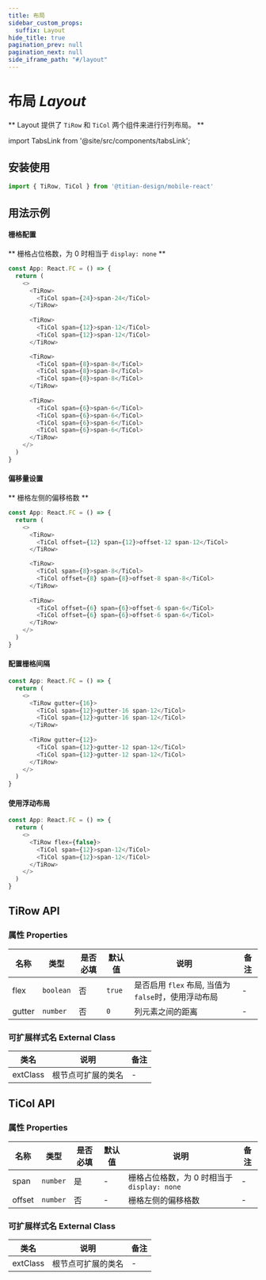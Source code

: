 ```yaml
---
title: 布局
sidebar_custom_props:
  suffix: Layout
hide_title: true
pagination_prev: null
pagination_next: null
side_iframe_path: "#/layout"
---
```


# 布局 _Layout_

** Layout 提供了 `TiRow` 和 `TiCol` 两个组件来进行行列布局。 **

import TabsLink from '@site/src/components/tabsLink';

<TabsLink id="tirow-api" />

## 安装使用

```typescript showLineNumbers
import { TiRow, TiCol } from '@titian-design/mobile-react'
```

## 用法示例

#### 栅格配置

** 栅格占位格数，为 0 时相当于 `display: none` **

```typescript jsx showLineNumbers
const App: React.FC = () => {
  return (
    <>
      <TiRow>
        <TiCol span={24}>span-24</TiCol>
      </TiRow>
      
      <TiRow>
        <TiCol span={12}>span-12</TiCol>
        <TiCol span={12}>span-12</TiCol>
      </TiRow>

      <TiRow>
        <TiCol span={8}>span-8</TiCol>
        <TiCol span={8}>span-8</TiCol>
        <TiCol span={8}>span-8</TiCol>
      </TiRow>
      
      <TiRow>
        <TiCol span={6}>span-6</TiCol>
        <TiCol span={6}>span-6</TiCol>
        <TiCol span={6}>span-6</TiCol>
        <TiCol span={6}>span-6</TiCol>
      </TiRow>
    </>
  )
}
```

#### 偏移量设置
** 栅格左侧的偏移格数 **

```typescript jsx showLineNumbers
const App: React.FC = () => {
  return (
    <>
      <TiRow>
        <TiCol offset={12} span={12}>offset-12 span-12</TiCol>
      </TiRow>

      <TiRow>
        <TiCol span={8}>span-8</TiCol>
        <TiCol offset={8} span={8}>offset-8 span-8</TiCol>
      </TiRow>
      
      <TiRow>
        <TiCol offset={6} span={6}>offset-6 span-6</TiCol>
        <TiCol offset={6} span={6}>offset-6 span-6</TiCol>
      </TiRow>
    </>
  )
}
```

#### 配置栅格间隔

```typescript jsx showLineNumbers
const App: React.FC = () => {
  return (
    <>
      <TiRow gutter={16}>
        <TiCol span={12}>gutter-16 span-12</TiCol>
        <TiCol span={12}>gutter-16 span-12</TiCol>
      </TiRow>
      
      <TiRow gutter={12}>
        <TiCol span={12}>gutter-12 span-12</TiCol>
        <TiCol span={12}>gutter-12 span-12</TiCol>
      </TiRow>
    </>
  )
}
```

#### 使用浮动布局

```typescript jsx showLineNumbers
const App: React.FC = () => {
  return (
    <>
      <TiRow flex={false}>
        <TiCol span={12}>span-12</TiCol>
        <TiCol span={12}>span-12</TiCol>
      </TiRow>
    </>
  )
}
```

## TiRow API

### 属性 **Properties**

| 名称   | 类型    | 是否必填 | 默认值 | 说明               | 备注 |
| ------ | ------- | -------- | ------ | ------------------ | ---- |
| flex   | `boolean` | 否       | `true`   | 是否启用 `flex` 布局, 当值为`false`时，使用浮动布局 | -    |
| gutter | `number`  | 否       | `0`      | 列元素之间的距离   | -    |

### 可扩展样式名 **External Class**

| 类名     | 说明               | 备注 |
| -------- | ------------------ | ---- |
| extClass | 根节点可扩展的类名 | -    |

## TiCol API 

### 属性 **Properties**

| 名称   | 类型     | 是否必填 | 默认值 | 说明                                      | 备注 |
| ------ | -------- | -------- | ------ | ----------------------------------------- | ---- |
| span   | `number` | 是       | -      | 栅格占位格数，为 0 时相当于 `display: none` | -    |
| offset | `number` | 否       | -      | 栅格左侧的偏移格数                        | -    |

### 可扩展样式名 **External Class**

| 类名     | 说明               | 备注 |
| -------- | ------------------ | ---- |
| extClass | 根节点可扩展的类名 | -    |
